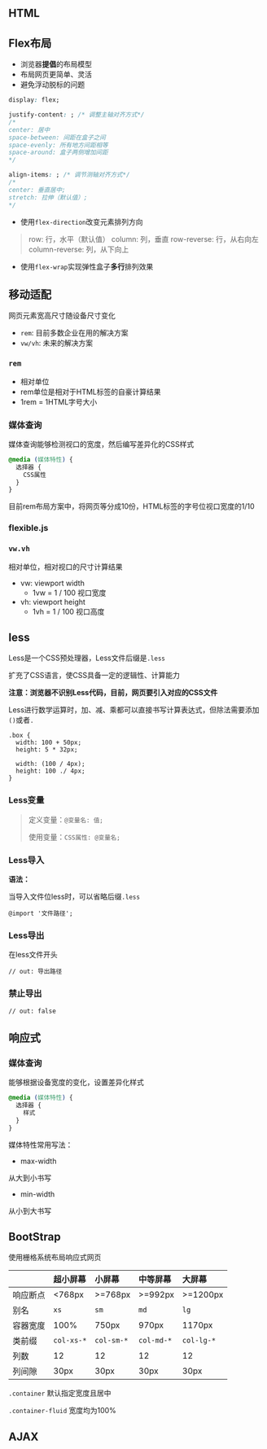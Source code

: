 ## HTML
## Flex布局
- 浏览器**提倡**的布局模型
- 布局网页更简单、灵活
- 避免浮动脱标的问题

```css
display: flex;

justify-content: ; /* 调整主轴对齐方式*/
/* 
center: 居中
space-between: 间距在盒子之间
space-evenly: 所有地方间距相等
space-around: 盒子两侧增加间距
*/

align-items: ; /* 调节测轴对齐方式*/
/* 
center: 垂直居中;
stretch: 拉伸（默认值）;
*/
```

- 使用`flex-direction`改变元素排列方向

> row: 行，水平（默认值）
> column: 列，垂直
> row-reverse: 行，从右向左
> column-reverse: 列，从下向上

- 使用`flex-wrap`实现弹性盒子**多行**排列效果

## 移动适配
网页元素宽高尺寸随设备尺寸变化

- `rem`: 目前多数企业在用的解决方案
- `vw/vh`: 未来的解决方案

### `rem`
- 相对单位
- rem单位是相对于HTML标签的自豪计算结果
- 1rem = 1HTML字号大小

### 媒体查询
媒体查询能够检测视口的宽度，然后编写差异化的CSS样式

```css
@media (媒体特性) {
  选择器 {
    CSS属性
  }
}
```

目前rem布局方案中，将网页等分成10份，HTML标签的字号位视口宽度的1/10

### flexible.js

### `vw.vh`

相对单位，相对视口的尺寸计算结果

- vw: viewport width
  - 1vw = 1 / 100 视口宽度
- vh: viewport height
  - 1vh = 1 / 100 视口高度

## less
Less是一个CSS预处理器，Less文件后缀是`.less`

扩充了CSS语言，使CSS具备一定的逻辑性、计算能力

**注意：浏览器不识别Less代码，目前，网页要引入对应的CSS文件**

Less进行数学运算时，加、减、乘都可以直接书写计算表达式，但除法需要添加`()`或者`.`

```less
.box {
  width: 100 + 50px;
  height: 5 * 32px;

  width: (100 / 4px);
  height: 100 ./ 4px;
}

```

### Less变量

> 定义变量：`@变量名: 值;`
> 
> 使用变量：`CSS属性: @变量名;`

### Less导入

**语法：**

当导入文件位less时，可以省略后缀`.less`

```less
@import '文件路径';
```

### Less导出

在less文件开头

```less
// out: 导出路径
```

### 禁止导出

```less
// out: false
```

## 响应式

### 媒体查询

能够根据设备宽度的变化，设置差异化样式

```css
@media (媒体特性) {
  选择器 {
    样式
  }
}
```

媒体特性常用写法：

- max-width

从大到小书写

- min-width

从小到大书写

## BootStrap

使用栅格系统布局响应式网页

|          | 超小屏幕 | 小屏幕   | 中等屏幕 | 大屏幕   |
| :------- | :------- | :------- | :------- | :------- |
| 响应断点 | <768px   | >=768px  | >=992px  | >=1200px |
| 别名     | `xs`       | `sm`       | `md`       | `lg`       |
| 容器宽度 | 100%     | 750px    | 970px    | 1170px   |
| 类前缀   | `col-xs-*` | `col-sm-*` | `col-md-*` | `col-lg-*` |
| 列数     | 12       | 12       | 12       | 12       |
| 列间隙   | 30px     | 30px     | 30px     | 30px     |

`.container` 默认指定宽度且居中

`.container-fluid` 宽度均为100%

## AJAX
